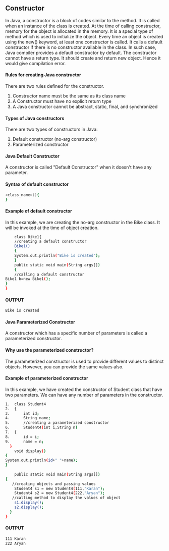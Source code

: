 ## Constructor
In Java, a constructor is a block of codes similar to the method. It is called when an instance of the class is created. At the time of calling constructor, memory for the object is allocated in the memory. It is a special type of method which is used to initialize the object.
Every time an object is created using the new() keyword, at least one constructor is called. It calls a default constructor if there is no constructor available in the class. In such case, Java compiler provides a default constructor by default.  The constructor cannot have a return type. It should create and return new object. Hence it would give compilation error.

#### Rules for creating Java constructor
There are two rules defined for the constructor.
1.	Constructor name must be the same as its class name
2.	A Constructor must have no explicit return type
3.	A Java constructor cannot be abstract, static, final, and synchronized

#### Types of Java constructors
There are two types of constructors in Java:
1.	Default constructor (no-arg constructor)
2.	Parameterized constructor

#### Java Default Constructor
A constructor is called "Default Constructor" when it doesn't have any parameter.

#### Syntax of default constructor
```sh
<class_name>(){
}
```

#### Example of default constructor
In this example, we are creating the no-arg constructor in the Bike class. It will be invoked at the time of object creation.
```sh
	class Bike1{  
	//creating a default constructor  
	Bike1()
	{
	System.out.println("Bike is created");
	}  
	public static void main(String args[])
	{  
	//calling a default constructor  
Bike1 b=new Bike1();  
}  
}  
```


#### OUTPUT
```sh
Bike is created
```

#### Java Parameterized Constructor
A constructor which has a specific number of parameters is called a parameterized constructor.
#### Why use the parameterized constructor?
The parameterized constructor is used to provide different values to distinct objects. However, you can provide the same values also.


#### Example of parameterized constructor
In this example, we have created the constructor of Student class that have two parameters. We can have any number of parameters in the constructor.

```sh
1.	class Student4
2.	{  
3.	    int id;  
4.	    String name;  
5.	    //creating a parameterized constructor  
6.	    Student4(int i,String n)
7.	{  
8.	    id = i;  
9.	    name = n;  
  }  
    void display()
{
System.out.println(id+" "+name);
}  
   
    public static void main(String args[])
{  
   //creating objects and passing values  
    Student4 s1 = new Student4(111,"Karan");  
    Student4 s2 = new Student4(222,"Aryan");  
   //calling method to display the values of object  
    s1.display();  
    s2.display();  
  }  
}  
```

#### OUTPUT
```sh
111 Karan
222 Aryan
```

